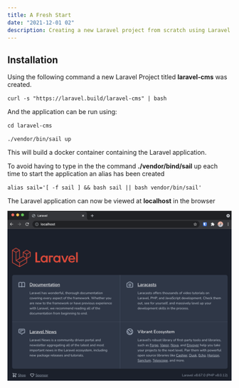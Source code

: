 ```yaml
---
title: A Fresh Start
date: "2021-12-01 02"
description: Creating a new Laravel project from scratch using Laravel Sail.
---
```


## Installation

Using the following command a new Laravel Project titled **laravel-cms** was created.

```
curl -s "https://laravel.build/laravel-cms" | bash
```

And the application can be run using:

```
cd laravel-cms
```
```
./vendor/bin/sail up
```

This will build a docker container containing the Laravel application.

To avoid having to type in the the command **./vendor/bind/sail** up each time to start the application an alias has been created

```
alias sail='[ -f sail ] && bash sail || bash vendor/bin/sail'
```

The Laravel application can now be viewed at **localhost** in the browser

![Laravel running on localhost](../../src/images/laravel-running-on-localhost.png)
